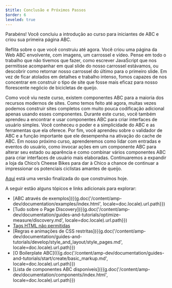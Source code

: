 ```yaml
---
$title: Conclusão e Próximos Passos
$order: 6
leveled: true
---
```


Parabéns! Você concluiu a introdução ao curso para iniciantes de ABC e criou sua primeira página ABC.

Reflita sobre o que você construiu até agora. Você criou uma página da Web ABC envolvente, com imagens, um carrossel e vídeo. Pense em todo o trabalho que não tivemos que fazer, como escrever JavaScript que nos permitisse acompanhar em qual slide do nosso carrossel estávamos, ou descobrir como retornar nosso carrossel do último para o primeiro slide. Em vez de ficar atolados em detalhes e trabalho intenso, fomos capazes de nos concentrar em construir o tipo de site que fosse mais eficaz para nosso florescente negócio de bicicletas de queijo.

Como você viu neste curso, existem componentes ABC para a maioria dos recursos modernos de sites. Como temos feito até agora, muitas vezes podemos construir sites completos com muito pouca codificação adicional apenas usando esses componentes.
Durante este curso, você também aprendeu a encontrar e usar componentes ABC para criar interfaces de usuário simples. Você conheceu o poder e a simplicidade do ABC e as ferramentas que ela oferece. Por fim, você aprendeu sobre o validador de ABC e a função importante que ele desempenha na ativação do cache de ABC.
Em nosso próximo curso, aprenderemos como lidar com entradas e eventos do usuário, como invocar ações em um componente ABC para alterar seu estado ou aparência e como combinar vários componentes ABC para criar interfaces de usuário mais elaboradas. Continuaremos a expandir a loja da Chico’s Cheese Bikes para dar à Chico a chance de continuar a impressionar os potenciais ciclistas amantes de queijo.

<a href="https://aquamarine-baritone.glitch.me/" target="_blank">Aqui</a> está uma versão finalizada do que construímos hoje.

A seguir estão alguns tópicos e links adicionais para explorar:

- [ABC através de exemplos]({{g.doc('/content/amp-dev/documentation/examples/index.html', locale=doc.locale).url.path}})
- [Tudo sobre o Page Discovery]({{g.doc('/content/amp-dev/documentation/guides-and-tutorials/optimize-measure/discovery.md', locale=doc.locale).url.path}})
- [Tags HTML não permitidas](../../../documentation/guides-and-tutorials/learn/spec/amphtml.md#html-tags)
- [Regras e animações de CSS restritas]({{g.doc('/content/amp-dev/documentation/guides-and-tutorials/develop/style_and_layout/style_pages.md', locale=doc.locale).url.path}})
- [O Boilerplate ABC]({{g.doc('/content/amp-dev/documentation/guides-and-tutorials/start/create/basic_markup.md', locale=doc.locale).url.path}})
- [Lista de componentes ABC disponíveis]({{g.doc('/content/amp-dev/documentation/components/index.html', locale=doc.locale).url.path}})
